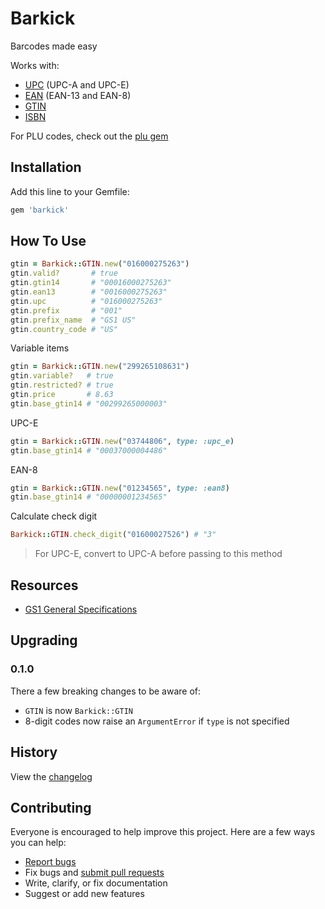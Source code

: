 # Barkick

Barcodes made easy

Works with:

- [UPC](https://en.wikipedia.org/wiki/Universal_Product_Code) (UPC-A and UPC-E)
- [EAN](https://en.wikipedia.org/wiki/International_Article_Number_%28EAN%29) (EAN-13 and EAN-8)
- [GTIN](https://en.wikipedia.org/wiki/Global_Trade_Item_Number)
- [ISBN](https://en.wikipedia.org/wiki/International_Standard_Book_Number)

For PLU codes, check out the [plu gem](https://github.com/ankane/plu)

## Installation

Add this line to your Gemfile:

```ruby
gem 'barkick'
```

## How To Use

```ruby
gtin = Barkick::GTIN.new("016000275263")
gtin.valid?       # true
gtin.gtin14       # "00016000275263"
gtin.ean13        # "0016000275263"
gtin.upc          # "016000275263"
gtin.prefix       # "001"
gtin.prefix_name  # "GS1 US"
gtin.country_code # "US"
```

Variable items

```ruby
gtin = Barkick::GTIN.new("299265108631")
gtin.variable?   # true
gtin.restricted? # true
gtin.price       # 8.63
gtin.base_gtin14 # "00299265000003"
```

UPC-E

```ruby
gtin = Barkick::GTIN.new("03744806", type: :upc_e)
gtin.base_gtin14 # "00037000004486"
```

EAN-8

```ruby
gtin = Barkick::GTIN.new("01234565", type: :ean8)
gtin.base_gtin14 # "00000001234565"
```

Calculate check digit

```ruby
Barkick::GTIN.check_digit("01600027526") # "3"
```

> For UPC-E, convert to UPC-A before passing to this method

## Resources

- [GS1 General Specifications](https://www.gs1.org/docs/barcodes/GS1_General_Specifications.pdf)

## Upgrading

### 0.1.0

There a few breaking changes to be aware of:

- `GTIN` is now `Barkick::GTIN`
- 8-digit codes now raise an `ArgumentError` if `type` is not specified

## History

View the [changelog](https://github.com/ankane/barkick/blob/master/CHANGELOG.md)

## Contributing

Everyone is encouraged to help improve this project. Here are a few ways you can help:

- [Report bugs](https://github.com/ankane/barkick/issues)
- Fix bugs and [submit pull requests](https://github.com/ankane/barkick/pulls)
- Write, clarify, or fix documentation
- Suggest or add new features
